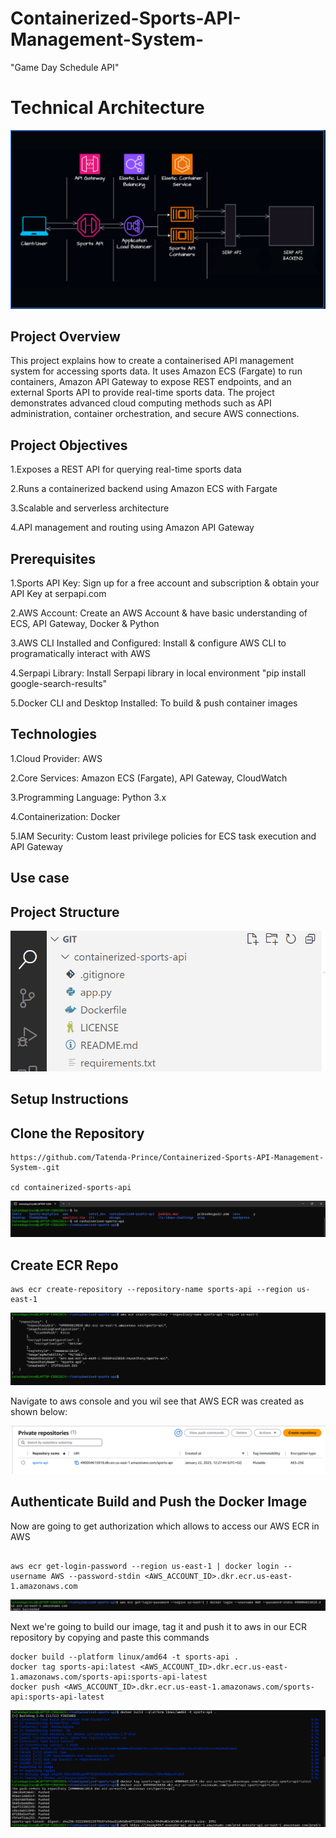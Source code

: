 # Containerized-Sports-API-Management-System-
"Game Day Schedule API"

# Technical Architecture

![image_alt](https://github.com/Tatenda-Prince/Containerized-Sports-API-Management-System-/blob/9e9c5d51f1671d820b08ec2422242be2e0b0f5ce/images/Screenshot%202025-01-22%20115532.png)

## Project Overview

This project explains how to create a containerised API management system for accessing sports data. It uses Amazon ECS (Fargate) to run containers, Amazon API Gateway to expose REST endpoints, and an external Sports API to provide real-time sports data. The project demonstrates advanced cloud computing methods such as API administration, container orchestration, and secure AWS connections.

## Project Objectives

1.Exposes a REST API for querying real-time sports data

2.Runs a containerized backend using Amazon ECS with Fargate

3.Scalable and serverless architecture

4.API management and routing using Amazon API Gateway 

## Prerequisites

1.Sports API Key: Sign up for a free account and subscription & obtain your API Key at serpapi.com

2.AWS Account: Create an AWS Account & have basic understanding of ECS, API Gateway, Docker & Python

3.AWS CLI Installed and Configured: Install & configure AWS CLI to programatically interact with AWS

4.Serpapi Library: Install Serpapi library in local environment "pip install google-search-results"

5.Docker CLI and Desktop Installed: To build & push container images

## Technologies

1.Cloud Provider: AWS

2.Core Services: Amazon ECS (Fargate), API Gateway, CloudWatch

3.Programming Language: Python 3.x

4.Containerization: Docker

5.IAM Security: Custom least privilege policies for ECS task execution and API Gateway

## Use case



## Project Structure

![image_alt](https://github.com/Tatenda-Prince/Containerized-Sports-API-Management-System-/blob/3c988bc311d268e1e1748349be8b6c01be2d40a6/images/Screenshot%202025-01-22%20121016.png)



## Setup Instructions


## Clone the Repository

```language
https://github.com/Tatenda-Prince/Containerized-Sports-API-Management-System-.git

cd containerized-sports-api
```

![image_alt](https://github.com/Tatenda-Prince/Containerized-Sports-API-Management-System-/blob/a304cdc34895b1a5f36d3c8b3e02fa5002f893f0/images/Screenshot%202025-01-22%20122714.png)


## Create ECR Repo

```language
aws ecr create-repository --repository-name sports-api --region us-east-1
```

![image_alt](https://github.com/Tatenda-Prince/Containerized-Sports-API-Management-System-/blob/8b185e5063a6846b6d11e9e74540b8f526475f48/images/Screenshot%202025-01-22%20122753.png)


Navigate to aws console and you wil see that AWS ECR was created as shown below:


![image_alt](https://github.com/Tatenda-Prince/Containerized-Sports-API-Management-System-/blob/00f860708c45aa0279f3e56dc39454516da89b0b/images/Screenshot%202025-01-22%20122829.png)




## Authenticate Build and Push the Docker Image

Now are going to get authorization which allows to access our AWS ECR in AWS

```language

aws ecr get-login-password --region us-east-1 | docker login --username AWS --password-stdin <AWS_ACCOUNT_ID>.dkr.ecr.us-east-1.amazonaws.com
```

![image_alt](https://github.com/Tatenda-Prince/Containerized-Sports-API-Management-System-/blob/6a3364f610ce5f4cfef3af5bea70f90140f7f46f/images/Screenshot%202025-01-22%20123222.png)

Next we're going to build our image, tag it and push it to aws in our ECR repository by copying and paste this commands

```language
docker build --platform linux/amd64 -t sports-api .
docker tag sports-api:latest <AWS_ACCOUNT_ID>.dkr.ecr.us-east-1.amazonaws.com/sports-api:sports-api-latest
docker push <AWS_ACCOUNT_ID>.dkr.ecr.us-east-1.amazonaws.com/sports-api:sports-api-latest
```
![image_alt](https://github.com/Tatenda-Prince/Containerized-Sports-API-Management-System-/blob/ac5ba60b17dff8177c105ad0011742babed34fef/images/Screenshot%202025-01-22%20134127.png)










